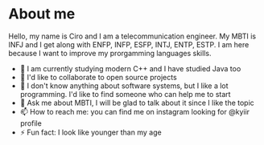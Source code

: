 # About me

Hello, my name is Ciro and I am a telecommunication engineer. My MBTI is INFJ and I get along with ENFP, INFP, ESFP, INTJ, ENTP, ESTP.
I am here because I want to improve my prorgamming languages skills.

- 🌱 I am currently studying modern C++ and I have studied Java too
- 👯 I'd like to collaborate to open source projects
- 🤔 I don't know anything about software systems, but I like a lot programming. I'd like to find someone who can help me to start
- 💬 Ask me about MBTI, I will be glad to talk about it since I like the topic
- 📫 How to reach me: you can find me on instagram looking for @kyiir profile
- ⚡ Fun fact: I look like younger than my age
